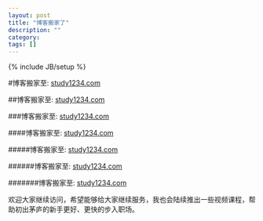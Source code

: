 ```yaml
---
layout: post
title: "博客搬家了"
description: ""
category: 
tags: []
---
```

{% include JB/setup %}


#博客搬家至: [study1234.com](http://study1234.com/article/list/0/1)   

##博客搬家至: [study1234.com](http://study1234.com/article/list/0/1)  

###博客搬家至: [study1234.com](http://study1234.com/article/list/0/1)   

####博客搬家至: [study1234.com](http://study1234.com/article/list/0/1)  

#####博客搬家至: [study1234.com](http://study1234.com/article/list/0/1)  

######博客搬家至: [study1234.com](http://study1234.com/article/list/0/1)  

#######博客搬家至: [study1234.com](http://study1234.com/article/list/0/1)  
  







欢迎大家继续访问，希望能够给大家继续服务，我也会陆续推出一些视频课程，帮助初出茅庐的新手更好、更快的步入职场。


<!--more-->